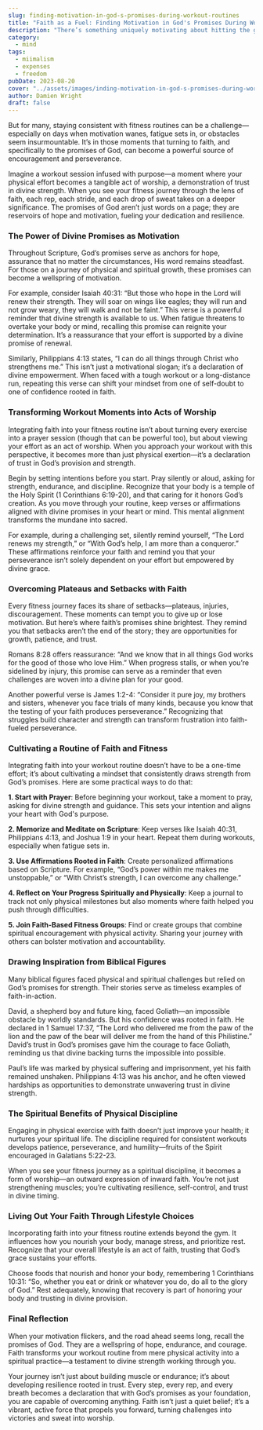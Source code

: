 ```yaml
---
slug: finding-motivation-in-god-s-promises-during-workout-routines
title: "Faith as a Fuel: Finding Motivation in God's Promises During Workout Routines"
description: "There’s something uniquely motivating about hitting the gym or going for a run when your spirit is lifted."
category:
  - mind
tags:
  - miimalism
  - expenses
  - freedom
pubDate: 2023-08-20
cover: "../assets/images/inding-motivation-in-god-s-promises-during-workout-routines.webp"
author: Damien Wright
draft: false
---
```


But for many, staying consistent with fitness routines can be a challenge—especially on days when motivation wanes, fatigue sets in, or obstacles seem insurmountable. It’s in those moments that turning to faith, and specifically to the promises of God, can become a powerful source of encouragement and perseverance.

Imagine a workout session infused with purpose—a moment where your physical effort becomes a tangible act of worship, a demonstration of trust in divine strength. When you see your fitness journey through the lens of faith, each rep, each stride, and each drop of sweat takes on a deeper significance. The promises of God aren’t just words on a page; they are reservoirs of hope and motivation, fueling your dedication and resilience.

### The Power of Divine Promises as Motivation

Throughout Scripture, God’s promises serve as anchors for hope, assurance that no matter the circumstances, His word remains steadfast. For those on a journey of physical and spiritual growth, these promises can become a wellspring of motivation.

For example, consider Isaiah 40:31: “But those who hope in the Lord will renew their strength. They will soar on wings like eagles; they will run and not grow weary, they will walk and not be faint.” This verse is a powerful reminder that divine strength is available to us. When fatigue threatens to overtake your body or mind, recalling this promise can reignite your determination. It’s a reassurance that your effort is supported by a divine promise of renewal.

Similarly, Philippians 4:13 states, “I can do all things through Christ who strengthens me.” This isn’t just a motivational slogan; it’s a declaration of divine empowerment. When faced with a tough workout or a long-distance run, repeating this verse can shift your mindset from one of self-doubt to one of confidence rooted in faith.

### Transforming Workout Moments into Acts of Worship

Integrating faith into your fitness routine isn’t about turning every exercise into a prayer session (though that can be powerful too), but about viewing your effort as an act of worship. When you approach your workout with this perspective, it becomes more than just physical exertion—it’s a declaration of trust in God’s provision and strength.

Begin by setting intentions before you start. Pray silently or aloud, asking for strength, endurance, and discipline. Recognize that your body is a temple of the Holy Spirit (1 Corinthians 6:19-20), and that caring for it honors God’s creation. As you move through your routine, keep verses or affirmations aligned with divine promises in your heart or mind. This mental alignment transforms the mundane into sacred.

For example, during a challenging set, silently remind yourself, “The Lord renews my strength,” or “With God’s help, I am more than a conqueror.” These affirmations reinforce your faith and remind you that your perseverance isn’t solely dependent on your effort but empowered by divine grace.

### Overcoming Plateaus and Setbacks with Faith

Every fitness journey faces its share of setbacks—plateaus, injuries, discouragement. These moments can tempt you to give up or lose motivation. But here’s where faith’s promises shine brightest. They remind you that setbacks aren’t the end of the story; they are opportunities for growth, patience, and trust.

Romans 8:28 offers reassurance: “And we know that in all things God works for the good of those who love Him.” When progress stalls, or when you’re sidelined by injury, this promise can serve as a reminder that even challenges are woven into a divine plan for your good.

Another powerful verse is James 1:2-4: “Consider it pure joy, my brothers and sisters, whenever you face trials of many kinds, because you know that the testing of your faith produces perseverance.” Recognizing that struggles build character and strength can transform frustration into faith-fueled perseverance.

### Cultivating a Routine of Faith and Fitness

Integrating faith into your workout routine doesn’t have to be a one-time effort; it’s about cultivating a mindset that consistently draws strength from God’s promises. Here are some practical ways to do that:

**1. Start with Prayer**: Before beginning your workout, take a moment to pray, asking for divine strength and guidance. This sets your intention and aligns your heart with God's purpose.

**2. Memorize and Meditate on Scripture**: Keep verses like Isaiah 40:31, Philippians 4:13, and Joshua 1:9 in your heart. Repeat them during workouts, especially when fatigue sets in.

**3. Use Affirmations Rooted in Faith**: Create personalized affirmations based on Scripture. For example, “God’s power within me makes me unstoppable,” or “With Christ’s strength, I can overcome any challenge.”

**4. Reflect on Your Progress Spiritually and Physically**: Keep a journal to track not only physical milestones but also moments where faith helped you push through difficulties.

**5. Join Faith-Based Fitness Groups**: Find or create groups that combine spiritual encouragement with physical activity. Sharing your journey with others can bolster motivation and accountability.

### Drawing Inspiration from Biblical Figures

Many biblical figures faced physical and spiritual challenges but relied on God’s promises for strength. Their stories serve as timeless examples of faith-in-action.

David, a shepherd boy and future king, faced Goliath—an impossible obstacle by worldly standards. But his confidence was rooted in faith. He declared in 1 Samuel 17:37, “The Lord who delivered me from the paw of the lion and the paw of the bear will deliver me from the hand of this Philistine.” David’s trust in God’s promises gave him the courage to face Goliath, reminding us that divine backing turns the impossible into possible.

Paul’s life was marked by physical suffering and imprisonment, yet his faith remained unshaken. Philippians 4:13 was his anchor, and he often viewed hardships as opportunities to demonstrate unwavering trust in divine strength.

### The Spiritual Benefits of Physical Discipline

Engaging in physical exercise with faith doesn’t just improve your health; it nurtures your spiritual life. The discipline required for consistent workouts develops patience, perseverance, and humility—fruits of the Spirit encouraged in Galatians 5:22-23.

When you see your fitness journey as a spiritual discipline, it becomes a form of worship—an outward expression of inward faith. You’re not just strengthening muscles; you’re cultivating resilience, self-control, and trust in divine timing.

### Living Out Your Faith Through Lifestyle Choices

Incorporating faith into your fitness routine extends beyond the gym. It influences how you nourish your body, manage stress, and prioritize rest. Recognize that your overall lifestyle is an act of faith, trusting that God’s grace sustains your efforts.

Choose foods that nourish and honor your body, remembering 1 Corinthians 10:31: “So, whether you eat or drink or whatever you do, do all to the glory of God.” Rest adequately, knowing that recovery is part of honoring your body and trusting in divine provision.

### Final Reflection

When your motivation flickers, and the road ahead seems long, recall the promises of God. They are a wellspring of hope, endurance, and courage. Faith transforms your workout routine from mere physical activity into a spiritual practice—a testament to divine strength working through you.

Your journey isn’t just about building muscle or endurance; it’s about developing resilience rooted in trust. Every step, every rep, and every breath becomes a declaration that with God’s promises as your foundation, you are capable of overcoming anything. Faith isn’t just a quiet belief; it’s a vibrant, active force that propels you forward, turning challenges into victories and sweat into worship.